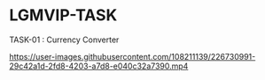 # LGMVIP-TASK

TASK-01 : Currency Converter

https://user-images.githubusercontent.com/108211139/226730991-29c42a1d-2fd8-4203-a7d8-e040c32a7390.mp4

